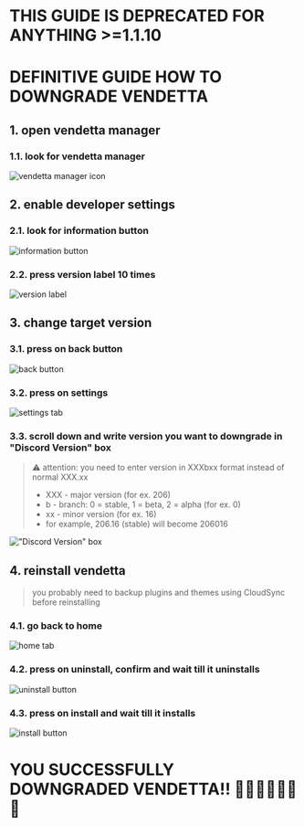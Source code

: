 # THIS GUIDE IS DEPRECATED FOR ANYTHING >=1.1.10

# DEFINITIVE GUIDE HOW TO DOWNGRADE VENDETTA
## 1. open vendetta manager
### 1.1. look for vendetta manager
![vendetta manager icon](defguide-screenshots/menu-venman.png)

## 2. enable developer settings
### 2.1. look for information button
![information button](defguide-screenshots/venman-info.png)
### 2.2. press version label 10 times
![version label](defguide-screenshots/venman-ver.png)

## 3. change target version
### 3.1. press on back button
![back button](defguide-screenshots/venman-back.png)
### 3.2. press on settings
![settings tab](defguide-screenshots/venman-settings-a.png)
### 3.3. scroll down and write version you want to downgrade in "Discord Version" box
> ⚠ attention:
> you need to enter version in XXXbxx format instead of normal XXX.xx
> - XXX - major version (for ex. 206)
> - b - branch: 0 = stable, 1 = beta, 2 = alpha (for ex. 0)
> - xx - minor version (for ex. 16)
> - for example, 206.16 (stable) will become 206016

!["Discord Version" box](defguide-screenshots/venman-settings-b.png)

## 4. reinstall vendetta
> you probably need to backup plugins and themes using CloudSync before reinstalling

### 4.1. go back to home
![home tab](defguide-screenshots/venman-settings-c.png)
### 4.2. press on uninstall, confirm and wait till it uninstalls
![uninstall button](defguide-screenshots/venman-home-a.png)
### 4.3. press on install and wait till it installs
![install button](defguide-screenshots/venman-home-b.png)

# YOU SUCCESSFULLY DOWNGRADED VENDETTA!! 🎊🎈🎉🎉🎈🥳🎊